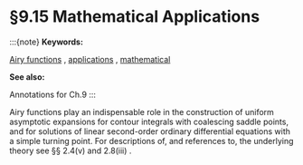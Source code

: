 # §9.15 Mathematical Applications

:::{note}
**Keywords:**

[Airy functions](http://dlmf.nist.gov/search/search?q=Airy%20functions) , [applications](http://dlmf.nist.gov/search/search?q=applications) , [mathematical](http://dlmf.nist.gov/search/search?q=mathematical)

**See also:**

Annotations for Ch.9
:::

Airy functions play an indispensable role in the construction of uniform asymptotic expansions for contour integrals with coalescing saddle points, and for solutions of linear second-order ordinary differential equations with a simple turning point. For descriptions of, and references to, the underlying theory see §§ 2.4(v) and 2.8(iii) .
